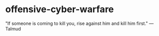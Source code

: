 # offensive-cyber-warfare
"If someone is coming to kill you, rise against him and kill him first." — Talmud
